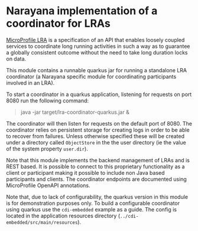 # Narayana implementation of a coordinator for LRAs

[MicroProfile LRA](https://github.com/eclipse/microprofile-lra) is a specification of an API that
enables loosely coupled services to coordinate long running activities in such a way as to
guarantee a globally consistent outcome without the need to take long duration locks on data.

This module contains a runnable quarkus jar for running a standalone LRA coordinator (a Narayana
specific module for coordinating participants involved in an LRA).

To start a coordinator in a quarkus application, listening for requests on port 8080 run the following command:

> java -jar target/lra-coordinator-quarkus.jar &

The coordinator will then listen for requests on the default port of 8080.
The coordinator relies on persistent storage for creating logs in order
to be able to recover from failures. Unless otherwise specified these will
be created under a directory called `ObjectStore` in the the user directory
(ie the value of the system property `user.dir`).

Note that this module implements the backend management of LRAs and is REST based.
It is possible to connect to this proprietary functionality as a client or participant
making it possible to include non Java based participants and clients. The coordinator
endpoints are documented using MicroProfile OpenAPI annotations.

Note that, due to lack of configurability, the quarkus version in this module is for
demonstration purposes only. To build a configurable coordinator using quarkus use
the `cdi-embedded` example as a guide. The config is located in the application resources
directory (`../cdi-embedded/src/main/resources`).
